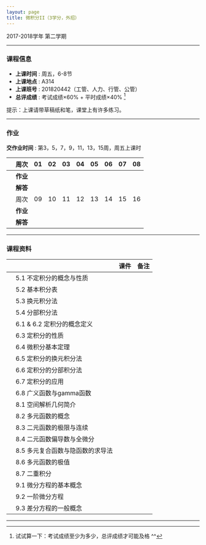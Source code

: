 ```yaml
---
layout: page
title: 微积分II（3学分，外招）
---
```



<p class="message">
  2017-2018学年 第二学期
</p>


---

### 课程信息


- __上课时间__ : 周五，6-8节
- __上课地点__ : A314
- __上课班号__ : 201820442（工管、人力、行管、公管）
- __总评成绩__ : 考试成绩×60% + 平时成绩×40% [^exam]

[^exam]: 试试算一下：考试成绩至少为多少，总评成绩才可能及格 ^^

提示：上课请带草稿纸和笔，课堂上有许多练习。

---

### 作业

__交作业时间__ : 第3，5，7，9，11，13，15周，周五上课时

|        |    周次    | 01 | 02 | 03 |	04 | 05 | 06 | 07 | 08 |
|:--------:|--------:|:------:|:------:|:------:|:------:|:------:|:------:|:------:|:------:|
|	| __作业__ 	| <a href="HW/HW_微积分II_第01周_外招_2018.pdf" target="_blank"><i class="fa fa-file-pdf-o" aria-hidden="true"></i></a> | <a href="HW/HW_微积分II_第02周_外招_2018.pdf" target="_blank"><i class="fa fa-file-pdf-o" aria-hidden="true"></i></a>	| <a href="HW/HW_微积分II_第03周_外招_2018.pdf" target="_blank"><i class="fa fa-file-pdf-o" aria-hidden="true"></i></a>	| <a href="HW/HW_微积分II_第04周_外招_2018.pdf" target="_blank"><i class="fa fa-file-pdf-o" aria-hidden="true"></i></a>	|<a href="HW/HW_微积分II_第05周_外招_2018.pdf" target="_blank"><i class="fa fa-file-pdf-o" aria-hidden="true"></i></a>	|	<a href="HW/HW_微积分II_第06周_外招_2018.pdf" target="_blank"><i class="fa fa-file-pdf-o" aria-hidden="true"></i></a> | <a href="HW/HW_微积分II_第07周_外招_2018.pdf" target="_blank"><i class="fa fa-file-pdf-o" aria-hidden="true"></i></a> | <a href="HW/HW_微积分II_第08周_外招_2018.pdf" target="_blank"><i class="fa fa-file-pdf-o" aria-hidden="true"></i></a> |
|   | __解答__    | <a href="HW_sol/HW_微积分II_第01周_外招_sol_2018.pdf" target="_blank"><i class="fa fa-file-pdf-o" aria-hidden="true"></i></a> | <a href="HW_sol/HW_微积分II_第02周_外招_sol_2018.pdf" target="_blank"><i class="fa fa-file-pdf-o" aria-hidden="true"></i></a> | <a href="HW_sol/HW_微积分II_第03周_外招_sol_2018.pdf" target="_blank"><i class="fa fa-file-pdf-o" aria-hidden="true"></i></a>    | <a href="HW_sol/HW_微积分II_第04周_外招_sol_2018.pdf" target="_blank"><i class="fa fa-file-pdf-o" aria-hidden="true"></i></a>  | <a href="HW_sol/HW_微积分II_第05周_外招_sol_2018.pdf" target="_blank"><i class="fa fa-file-pdf-o" aria-hidden="true"></i></a> |  <a href="HW_sol/HW_微积分II_第06周_外招_sol_2018.pdf" target="_blank"><i class="fa fa-file-pdf-o" aria-hidden="true"></i></a> | <a href="HW_sol/HW_微积分II_第07周_外招_sol_2018.pdf" target="_blank"><i class="fa fa-file-pdf-o" aria-hidden="true"></i></a> | <a href="HW_sol/HW_微积分II_第08周_外招_sol_2018.pdf" target="_blank"><i class="fa fa-file-pdf-o" aria-hidden="true"></i></a>|
|        |    周次    | 09 | 10 | 11 |	12 | 13 | 14 | 15 | 16 |
|	| __作业__ 	| <a href="HW/HW_微积分II_第09周_外招_2018.pdf" target="_blank"><i class="fa fa-file-pdf-o" aria-hidden="true"></i></a> |<a href="HW/HW_微积分II_第10周_外招_2018.pdf" target="_blank"><i class="fa fa-file-pdf-o" aria-hidden="true"></i></a> 	| 	<a href="HW/HW_微积分II_第11周_外招_2018.pdf" target="_blank"><i class="fa fa-file-pdf-o" aria-hidden="true"></i></a> | <a href="HW/HW_微积分II_第12周_外招_2018.pdf" target="_blank"><i class="fa fa-file-pdf-o" aria-hidden="true"></i></a>	| <a href="HW/HW_微积分II_第13周_外招_2018.pdf" target="_blank"><i class="fa fa-file-pdf-o" aria-hidden="true"></i></a>	|	 | |  |
|   | __解答__    | <a href="HW_sol/HW_微积分II_第09周_外招_sol_2018.pdf" target="_blank"><i class="fa fa-file-pdf-o" aria-hidden="true"></i></a> | <a href="HW_sol/HW_微积分II_第10周_外招_sol_2018.pdf" target="_blank"><i class="fa fa-file-pdf-o" aria-hidden="true"></i></a>  |    |   |  |   |  | |

---


### 课程资料

|        |        | 课件 |	备注 |
|:--------:|:--------|:-----:|:------:|
|  | 5.1 不定积分的概念与性质 |  <a href="lectures/5_1_不定积分的概念与性质_NM_2018.pdf" target="_blank"><i class="fa fa-file-pdf-o" aria-hidden="true"></i></a>    |    |
|  | 5.2 基本积分表 |  <a href="lectures/5_2_基本积分表_NM_2018.pdf" target="_blank"><i class="fa fa-file-pdf-o" aria-hidden="true"></i></a>   |  |
|  | 5.3 换元积分法 |  <a href="lectures/5_3_换元积分法_NM_2018.pdf" target="_blank"><i class="fa fa-file-pdf-o" aria-hidden="true"></i></a>    |    |
|  | 5.4 分部积分法 |   <a href="lectures/5_4_分部积分法_NM_2018.pdf" target="_blank"><i class="fa fa-file-pdf-o" aria-hidden="true"></i></a>  |    |
|  | 6.1 & 6.2 定积分的概念定义 |  <a href="lectures/6_1_6_2_定积分的概念定义_NM_2018.pdf" target="_blank"><i class="fa fa-file-pdf-o" aria-hidden="true"></i></a>    |    |
|  | 6.3 定积分的性质 |  <a href="lectures/6_3_定积分的性质_NM_2018.pdf" target="_blank"><i class="fa fa-file-pdf-o" aria-hidden="true"></i></a>    |    |
|  | 6.4 微积分基本定理 |  <a href="lectures/6_4_微积分基本定理_NM_2018.pdf" target="_blank"><i class="fa fa-file-pdf-o" aria-hidden="true"></i></a>    |    |
|  | 6.5 定积分的换元积分法 | <a href="lectures/6_5_定积分的换元积分法_NM_2018.pdf" target="_blank"><i class="fa fa-file-pdf-o" aria-hidden="true"></i></a>     |    |
|  | 6.6 定积分的分部积分法 |  <a href="lectures/6_6_定积分的分部积分法_NM_2018.pdf" target="_blank"><i class="fa fa-file-pdf-o" aria-hidden="true"></i></a>     |    |
|  | 6.7 定积分的应用 |  <a href="lectures/6_7_定积分的应用_NM_2018.pdf" target="_blank"><i class="fa fa-file-pdf-o" aria-hidden="true"></i></a>     |    |
|  | 6.8 广义函数与gamma函数 |  <a href="lectures/6_8_广义函数与gamma函数_NM_2018.pdf" target="_blank"><i class="fa fa-file-pdf-o" aria-hidden="true"></i></a>  |    |
|  | 8.1 空间解析几何简介    | <a href="lectures/8_1_空间解析几何简介_NM_2018.pdf" target="_blank"><i class="fa fa-file-pdf-o" aria-hidden="true"></i></a>   |  |
|  | 8.2 多元函数的概念 | <a href="lectures/8_2_多元函数的概念_NM_2018.pdf" target="_blank"><i class="fa fa-file-pdf-o" aria-hidden="true"></i></a>     |    |
|  | 8.3 二元函数的极限与连续 | <a href="lectures/8_3_二元函数的极限与连续_NM_2018.pdf" target="_blank"><i class="fa fa-file-pdf-o" aria-hidden="true"></i></a>     |    |
|  | 8.4 二元函数偏导数与全微分 |  <a href="lectures/8_4_偏导数与全微分_NM_2018.pdf" target="_blank"><i class="fa fa-file-pdf-o" aria-hidden="true"></i></a>    |    |
|  | 8.5 多元复合函数与隐函数的求导法 | <a href="lectures/8_5_多元复合函数与隐函数的求导法_NM_2018.pdf" target="_blank"><i class="fa fa-file-pdf-o" aria-hidden="true"></i></a>     |    |
|  | 8.6 多元函数的极值 |   <a href="lectures/8_6_多元函数的极值_NM_2018.pdf" target="_blank"><i class="fa fa-file-pdf-o" aria-hidden="true"></i></a>    |    |
|  | 8.7 二重积分 |  <a href="lectures/8_7_二重积分_NM_2018.pdf" target="_blank"><i class="fa fa-file-pdf-o" aria-hidden="true"></i>    |    |
|  | 9.1 微分方程的基本概念 |  <a href="lectures/9_1_微分方程的基本概念_NM_2018.pdf" target="_blank"><i class="fa fa-file-pdf-o" aria-hidden="true"></i>    |    |
|  | 9.2 一阶微分方程 |  <a href="lectures/9_2_一阶微分方程_NM_2018.pdf" target="_blank"><i class="fa fa-file-pdf-o" aria-hidden="true"></i>    |    |
|  | 9.3 差分方程的一般概念 | <a href="lectures/9_3_差分方程的一般概念_NM_2018.pdf" target="_blank"><i class="fa fa-file-pdf-o" aria-hidden="true"></i>    |    |

---